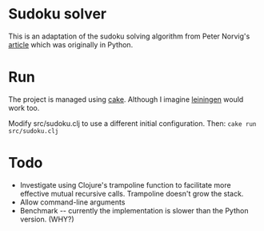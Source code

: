 Sudoku solver
=============
This is an adaptation of the sudoku solving algorithm from Peter Norvig's [article](norvig.com/sudoku.html) which was originally in Python. 

Run
===
The project is managed using [cake](https://github.com/ninjudd/cake). Although I imagine [leiningen](https://github.com/technomancy/leiningen) would work too.

Modify src/sudoku.clj to use a different initial configuration.
Then:
`cake run src/sudoku.clj`

Todo
====
+ Investigate using Clojure's trampoline function to facilitate more effective mutual recursive calls. Trampoline doesn't grow the stack.
+ Allow command-line arguments
+ Benchmark -- currently the implementation is slower than the Python version. (WHY?)
